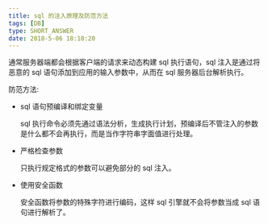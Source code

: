```yaml
---
title: sql 的注入原理及防范方法
tags: [DB]
type: SHORT_ANSWER
date: 2018-5-06 18:10:20
---
```


通常服务器端都会根据客户端的请求来动态构建 sql 执行语句，sql 注入是通过将恶意的 sql 语句添加到应用的输入参数中，从而在 sql 服务器后台解析执行。

防范方法:

- sql 语句预编译和绑定变量

  sql 执行命令必须先通过语法分析，生成执行计划，预编译后不管注入的参数是什么都不会再执行，而是当作字符串字面值进行处理。

- 严格检查参数

  只执行规定格式的参数可以避免部分的 sql 注入。

- 使用安全函数

  安全函数将参数的特殊字符进行编码，这样 sql 引擎就不会将参数当成 sql 语句进行解析了。
